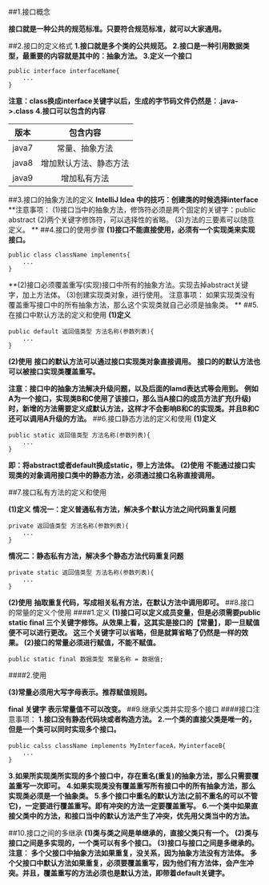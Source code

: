 ##1.接口概念

**接口就是一种公共的规范标准。只要符合规范标准，就可以大家通用。**

##2.接口的定义格式
**1.接口就是多个类的公共规范。
2.接口是一种引用数据类型，最重要的内容就是其中的：抽象方法。
3.定义一个接口**

	public interface interfaceName{
		...
	}
**注意：class换成interface关键字以后，生成的字节码文件仍然是：.java->.class**
**4.接口可以包含的内容**

版本|包含内容
------- |:------------:
java7   |常量、抽象方法
java8   |增加默认方法、静态方法
java9   |增加私有方法


##3.接口的抽象方法的定义
**IntelliJ Idea 中的技巧：创建类的时候选择interface**
**注意事项：
(1)接口当中的抽象方法，修饰符必须是两个固定的关键字：public  abstract
(2)两个关键字修饰符，可以选择性的省略。
(3)方法的三要素可以随意定义。
**
##4.接口的使用步骤
**(1)接口不能直接使用，必须有一个实现类来实现接口。**

	public class className implements{
		...
	}
**(2)接口必须覆盖重写(实现)接口中所有的抽象方法。实现去掉abstract关键字，加上方法体。
(3)创建实现类对象，进行使用。
注意事项：
如果实现类没有覆盖重写接口中的所有抽象方法，那么这个实现类就自己必须是抽象类。
**
##5.在接口中默认方法的定义和使用
**(1)定义**

	public default 返回值类型 方法名称(参数列表){
		...
	}
**(2)使用**
**接口的默认方法可以通过接口实现类对象直接调用。**
**接口的的默认方法也可以被接口实现类覆盖重写。**

**注意：接口中的抽象方法解决升级问题，以及后面的lamd表达式等会用到。**
**例如A为一个接口，实现类B和C使用了该接口，那么当A接口的成员方法扩充(升级)时，新增的方法需要定义成默认方法，这样才不会影响B和C的实现类。并且B和C还可以调用A升级的方法。**
##6.接口静态方法的定义和使用
**(1)定义**
	
	public static 返回值类型 方法名称(参数列表){
		...
	}
**即：将abstract或者default换成static，带上方法体。**
**(2)使用**
**不能通过接口实现类的对象调用接口类中的静态方法，必须通过接口名称直接调用。**

##7.接口私有方法的定义和使用

**(1)定义**
**情况一：定义普通私有方法，解决多个默认方法之间代码重复问题**

	private 返回值类型 方法名称(参数列表){
		...
	}
**情况二：静态私有方法，解决多个静态方法代码重复问题**

	private static 返回值类型 方法名称(参数列表){
		...
	}
**(2)使用**
**抽取重复代码，写成相关私有方法，在默认方法中调用即可。**
##8.接口的常量的定义个使用
####1.定义
**(1)接口可以定义成员变量，但是必须需要public static final 三个关键字修饰。从效果上看，这其实是接口的【常量】，即一旦赋值便不可以进行更改。 这三个关键字可以省略，但是就算省略了仍然是一样的效果。
(2)接口的常量必须进行赋值，不能不赋值。**

	public static final 数据类型 常量名称 = 数据值;

####2.使用

**(3)常量必须用大写字母表示。推荐赋值规则。**

**final 关键字 表示常量值不可以改变。**
##9.继承父类并实现多个接口
####接口注意事项：
**1.接口没有静态代码块或者构造方法。**
**2.一个类的直接父类是唯一的，但是一个类可以同时实现多个接口。**

	public calss className implements MyInterfaceA，MyinterfaceB{
		...
	}
**3.如果所实现类所实现的多个接口中，存在重名(重复)的抽象方法，那么只需要覆盖重写一次即可。**
**4.如果实现类没有覆盖重写所有接口中的所有抽象方法，那么实现类必须是一个抽象类。**
**5.多个接口中重名的默认方法(之前不重名的可以不管它)，一定要进行覆盖重写。即有冲突的方法一定要覆盖重写。**
**6.一个类中如果直接父类中的方法，和接口当中的默认方法产生了冲突，优先用父类当中的方法。**

##10.接口之间的多继承
**(1)类与类之间是单继承的，直接父类只有一个。**
**(2)类与接口之间是多实现的，一个类可以有多个接口。**
**(3)接口与接口之间是多继承的。**
**注意：
多个父接口中抽象方法如果重复，没关系，因为抽象方法没有方法体。
多个父接口中默认方法如果重复，必须要覆盖重写，因为他们有方法体，会产生冲突。并且，覆盖重写的方法必须也是默认方法，即带着default关键字。**
